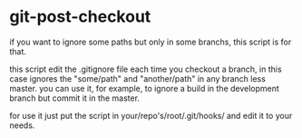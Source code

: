 # git-post-checkout

if you want to ignore some paths but only in some branchs, this script is for that.

this script edit the .gitignore file each time you checkout a branch, in this case ignores the "some/path" and "another/path" in any branch less master.
you can use it, for example, to ignore a build in the development branch but commit it in the master.

for use it just put the script in your/repo's/root/.git/hooks/ and edit it to your needs.
